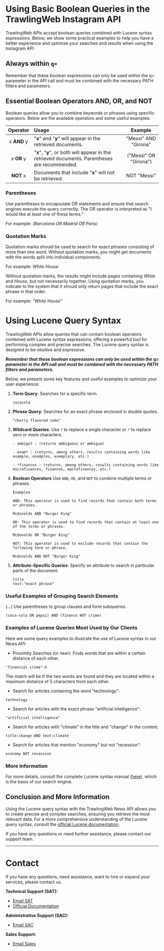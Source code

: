 # Using Basic Boolean Queries in the TrawlingWeb Instagram API

TrawlingWeb APIs accept boolean queries combined with Lucene syntax expressions. Below, we show some practical examples to help you have a better experience and optimize your searches and results when using the Instagram API.

## Always within `q=`
Remember that these boolean expressions can only be used within the q= parameter in the API call and must be combined with the necessary PATH filters and parameters.


## Essential Boolean Operators AND, OR, and NOT

Boolean queries allow you to combine keywords or phrases using specific operators. Below are the available operators and some useful examples:

|  Operator   | Usage                                                                                                   |       Example        |
| :---------: | :------------------------------------------------------------------------------------------------------ | :------------------: |
| x **AND** y | "**x**" and "**y**" will appear in the retrieved documents.                                              | "Messi" AND "Girona"  |
| x **OR** y  | "**x**", "**y**", or both will appear in the retrieved documents. Parentheses are recommended.           | ("Messi" OR "Girona") |
|  **NOT** x  | Documents that include "**x**" will not be retrieved.                                                    |      NOT "Messi"      |

### Parentheses

Use parentheses to encapsulate OR statements and ensure that search engines execute the query correctly. The OR operator is interpreted as "I would like at least one of these terms."

For example: _(Barcelona OR Madrid OR Paris)_

### Quotation Marks

Quotation marks should be used to search for exact phrases consisting of more than one word. Without quotation marks, you might get documents with the words split into individual components.

For example: _White House_

Without quotation marks, the results might include pages containing _White_ and _House_, but not necessarily together. Using quotation marks, you indicate to the system that it should only return pages that include the exact phrase in that order.

For example: _"White House"_

# Using Lucene Query Syntax

TrawlingWeb APIs allow queries that can contain boolean operators combined with Lucene syntax expressions, offering a powerful tool for performing complex and precise searches. The Lucene query syntax is designed to be intuitive and expressive.

***Remember that these boolean expressions can only be used within the q= parameter in the API call and must be combined with the necessary PATH filters and parameters.***

Below, we present some key features and useful examples to optimize your user experience:

1.  **Term Query**: Searches for a specific term.

    ```
    cocacola
    ```

2.  **Phrase Query**: Searches for an exact phrase enclosed in double quotes.

    ```
    "cherry flavored coke"
    ```

3.  **Wildcard Queries**: Use `?` to replace a single character or `*` to replace zero or more characters.

    ```
    - ambigu? : (returns ambiguous or ambigua)
    
    - exam* : (returns, among others, results containing words like example, examples, exemplary, etc.)
    
    - *finances : (returns, among others, results containing words like microfinances, finances, macrofinances, etc.)
    ```

4.  **Boolean Operators**
    Use `AND`, `OR`, and `NOT` to combine multiple terms or phrases.

        Examples

        AND: This operator is used to find records that contain both terms or phrases.

        Mcdonalds AND "Burger King"
        
        OR: This operator is used to find records that contain at least one of the terms or phrases.

        Mcdonalds OR "Burger King"
        
        NOT: This operator is used to exclude records that contain the following term or phrase.

        Mcdonalds AND NOT "Burger King"

5. **Attribute-Specific Queries**: Specify an attribute to search in particular parts of the document.
    ```
    title
    text:"exact phrase"
    ```

### Useful Examples of Grouping Search Elements

(...) Use parentheses to group clauses and form subqueries.

```
(coca-cola OR pepsi) AND (finance NOT crime)
```


### Examples of Lucene Queries Most Used by Our Clients

Here are some query examples to illustrate the use of Lucene syntax in our News API:

- Proximity Searches (or near): Finds words that are within a certain distance of each other.

```
"financial crime"~5
```
The match will be if the two words are found and they are located within a maximum distance of 5 characters from each other.

- Search for articles containing the word "technology":

```
technology
```

- Search for articles with the exact phrase "artificial intelligence":

```
"artificial intelligence"
```

- Search for articles with "climate" in the title and "change" in the content:

```
title:change AND text:climate
```

- Search for articles that mention "economy" but not "recession":

```
economy NOT recession
```


### More Information

For more details, consult the complete Lucene syntax manual ([here](https://lucene.apache.org/core/2_9_4/queryparsersyntax.html)), which is the basis of our search engine.

## Conclusion and More Information

Using the Lucene query syntax with the TrawlingWeb News API allows you to create precise and complex searches, ensuring you retrieve the most relevant data. For a more comprehensive understanding of the Lucene query syntax, consult the [official Lucene documentation](https://lucene.apache.org/core/2_9_4/queryparsersyntax.html).

If you have any questions or need further assistance, please contact our support team.

---

# Contact

If you have any questions, need assistance, want to hire or expand your services, please contact us.

**Technical Support (SAT):**
- [Email SAT](mailto:support@trawlingweb.com)
- [Official Documentation](https://docs.trawlingweb.com)

**Administrative Support (SAC):**
- [Email SAC](mailto:gestion@trawlingweb.com)

**Sales Support:**
- [Email Sales](mailto:sales@trawlingweb.com)
